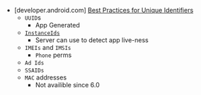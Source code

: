 - [developer.android.com] [Best Practices for Unique Identifiers](https://developer.android.com/training/articles/user-data-ids.html)
  - `UUID`s
    - App Generated
  - [`InstanceIds`](https://developers.google.com/instance-id/)
    - Server can use to detect app live-ness
  - `IMEIs` and `IMSIs`
    - `Phone` perms
  - `Ad Ids`
  - `SSAIDs`
  - `MAC` addresses
    - Not availible since 6.0
  
